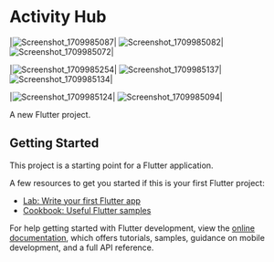 # Activity Hub




|![Screenshot_1709985087](https://github.com/fratk21/activity_hub/assets/67985345/363aac69-15ce-466a-838b-d3c3f8d08021)|
![Screenshot_1709985082](https://github.com/fratk21/activity_hub/assets/67985345/3bd4a7ba-6326-4b1b-a71f-bd4f8a8288da)|
![Screenshot_1709985072](https://github.com/fratk21/activity_hub/assets/67985345/28f13931-d8e0-4266-a2ff-e0f55b013fe2)|

|![Screenshot_1709985254](https://github.com/fratk21/activity_hub/assets/67985345/a7f7dd68-0f7a-4ae8-8fe2-29108e8879f9)|
![Screenshot_1709985137](https://github.com/fratk21/activity_hub/assets/67985345/9d1907bc-c81a-440b-bbf0-5134dc5a5deb)|
![Screenshot_1709985134](https://github.com/fratk21/activity_hub/assets/67985345/25139803-9d44-4e7d-9d07-eb1d96caf8f7)|

|![Screenshot_1709985124](https://github.com/fratk21/activity_hub/assets/67985345/753f4860-46b0-4f85-b0b7-e47206ac0b0b)|
![Screenshot_1709985094](https://github.com/fratk21/activity_hub/assets/67985345/6575843a-817d-471e-9e45-62aacfeb5056)|


A new Flutter project.

## Getting Started

This project is a starting point for a Flutter application.

A few resources to get you started if this is your first Flutter project:

- [Lab: Write your first Flutter app](https://docs.flutter.dev/get-started/codelab)
- [Cookbook: Useful Flutter samples](https://docs.flutter.dev/cookbook)

For help getting started with Flutter development, view the
[online documentation](https://docs.flutter.dev/), which offers tutorials,
samples, guidance on mobile development, and a full API reference.
